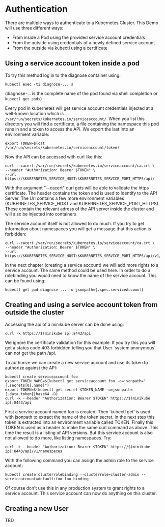 # Authentication

There are multiple ways to authenticate to a Kubernetes Cluster. This Demo will use three different ways:

- From inside a Pod using the provided service account credentials
- From the outside using credentials of a newly defined service account
- From the outside via kubectl using a certificate


## Using a service account token inside a pod

To try this method log in to the diagnose container using:

```
kubectl exec -ti diagnose-... s
```

(diagnose-... is the complete name of the pod found via shell completion or `kubectl get pods`)

Every pod in kubernetes will get service account credentials injected at a well-known location which is `/var/run/secrets/kubernetes.io/serviceaccount/`. When you list this directory you will find a certificate, a file containing the namespace this pod runs in and a token to access the API. We export the last into an environment variable:

```
export TOKEN=$(cat /var/run/secrets/kubernetes.io/serviceaccount/token)
```

Now the API can be accessed with curl like this:

```
curl --cacert /var/run/secrets/kubernetes.io/serviceaccount/ca.crt \
--header "Authorization: Bearer $TOKEN" \
--url https://$KUBERNETES_SERVICE_HOST:$KUBERNETES_SERVICE_PORT_HTTPS/api/
```

With the argument "--cacert" curl gets will be able to validate the https certificate. The header contains the token and is used to identify to the API Server. The Url contains a few more environment variables (KUBERNETES_SERVICE_HOST and KUBERNETES_SERVICE_PORT_HTTPS). These contain the relevant adress of the API server inside the cluster and will also be injected into containers.

The service account itself is not allowed to do much. If you try to get information about namespaces you will get a message that this action is forbidden:   

```
curl --cacert /var/run/secrets/kubernetes.io/serviceaccount/ca.crt \
--header "Authorization: Bearer $TOKEN" \
--url https://$KUBERNETES_SERVICE_HOST:$KUBERNETES_SERVICE_PORT_HTTPS/api/v1/namespaces
```

In the next chapter (creating a service account) we will add more rights to a service account. The same method could be used here. In order to do a rolebinding you would need to know the name of the service account. This can be found using:

```
kubectl get pod diagnose-... -o jsonpath={.spec.serviceAccount}
```

## Creating and using a service account token from outside the cluster

Accessing the api of a minikube server can be done using:

```
curl -k https://$(minikube ip):8443/api
```

We ignore the certificate validation for this example. If you try this you will get a status code 403 forbidden telling you that User 'system:anonymous' can not get the path /api.

To authorize we can create a new service account and use its token to authorize against the API:

```
kubectl create serviceaccount foo
export TOKEN_NAME=$(kubectl get serviceaccount foo -o=jsonpath="{.secrets[0].name}")
export TOKEN=$(kubectl get secret $TOKEN_NAME -o=jsonpath={.data.token}|base64 -D)
curl -k --header "Authorization: Bearer $TOKEN" https://$(minikube ip):8443/api
```

First a service account named foo is created. Then 'kubectl get' is used with jsonpath to extract the name of the token secret. In the next step this token is extracted into an environment variable called TOKEN. Finally this TOKEN is used as a header to make the same curl command as above. This time the result is a listing of API versions. But this service account is also not allowed to do more, like listing namespaces. Try:

```
curl -k --header "Authorization: Bearer $TOKEN" https://$(minikube ip):8443/api/v1/namespaces
```

With the following command you can assign the admin role to the service account:

```
kubectl create clusterrolebinding --clusterrole=cluster-admin --serviceaccount=default:foo foo-binding
```

Of course don't use this in any production system to grant rights to a service account. This service account can now do anything on this cluster. 

## Creating a new User

TBD

<!--
Wahrscheinlich Shell Skript schreiben, dass die Schritte macht. Dieses gut dokumentieren und dann in der Demo zeigen. Steps hier beschreiben. 
https://medium.com/@HoussemDellai/rbac-with-kubernetes-in-minikube-4deed658ea7b
Ziel sollte allerdings eine neue kubeconfig sein.
Zeigen, dass der neue Nutzer nix kann und auf den RBAC Teil verweisen.
-->
